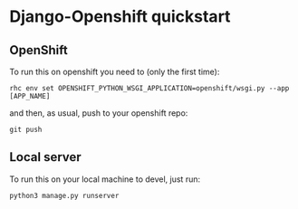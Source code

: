 # Django-Openshift quickstart

## OpenShift
To run this on openshift you need to (only the first time):

    rhc env set OPENSHIFT_PYTHON_WSGI_APPLICATION=openshift/wsgi.py --app [APP_NAME]

and then, as usual, push to your openshift repo:

    git push

## Local server
To run this on your local machine to devel, just run:

    python3 manage.py runserver
